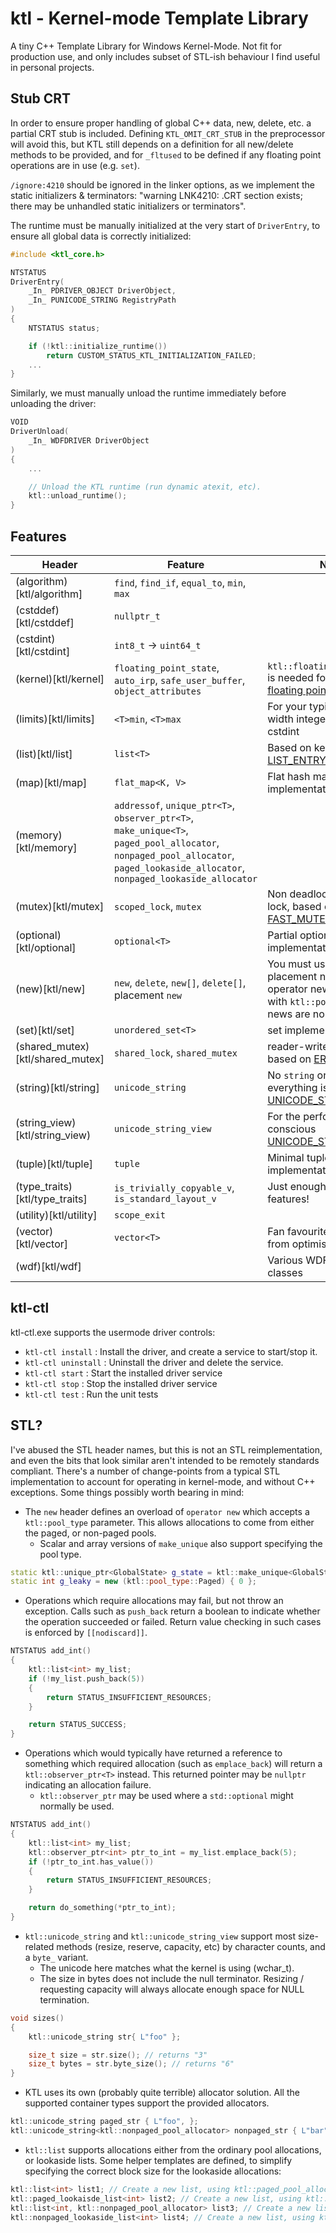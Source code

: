 # ktl - Kernel-mode Template Library
A tiny C++ Template Library for Windows Kernel-Mode. Not fit for production use, and only includes subset of STL-ish behaviour I find useful in personal projects.

## Stub CRT
In order to ensure proper handling of global C++ data, new, delete, etc. a partial CRT stub is included. Defining `KTL_OMIT_CRT_STUB` in the preprocessor will avoid this, but KTL still depends on a definition for all new/delete methods to be provided, and for `_fltused` to be defined if any floating point operations are in use (e.g. `set`).

`/ignore:4210` should be ignored in the linker options, as we implement the static initializers & terminators: "warning LNK4210: .CRT section exists; there may be unhandled static initializers or terminators".

The runtime must be manually initialized at the very start of `DriverEntry`, to ensure all global data is correctly initialized:

```C++
#include <ktl_core.h>

NTSTATUS
DriverEntry(
    _In_ PDRIVER_OBJECT DriverObject,
    _In_ PUNICODE_STRING RegistryPath
)
{
    NTSTATUS status;

    if (!ktl::initialize_runtime())
        return CUSTOM_STATUS_KTL_INITIALIZATION_FAILED;
    ...
}
```

Similarly, we must manually unload the runtime immediately before unloading the driver:

```C++
VOID
DriverUnload(
    _In_ WDFDRIVER DriverObject
)
{
    ...

    // Unload the KTL runtime (run dynamic atexit, etc).
    ktl::unload_runtime();    
}
```

## Features
|Header|Feature|Note|
|--|--|---|
| (algorithm)[ktl/algorithm] | `find`, `find_if`, `equal_to`, `min`, `max` | |
| (cstddef)[ktl/cstddef] | `nullptr_t` | |
| (cstdint)[ktl/cstdint] | `int8_t` -> `uint64_t` | |
| (kernel)[ktl/kernel] | `floating_point_state`, `auto_irp`, `safe_user_buffer`, `object_attributes` | `ktl::floating_point_state` is needed for using [x87 floating point](https://docs.microsoft.com/en-us/windows-hardware/drivers/ddi/wdm/nf-wdm-kesaveextendedprocessorstate).
| (limits)[ktl/limits] | `<T>min`, `<T>max` | For your typical fixed-width integer types in cstdint |
| (list)[ktl/list] | `list<T>` | Based on kernel [LIST_ENTRY](https://docs.microsoft.com/en-us/windows/win32/api/ntdef/ns-ntdef-list_entry) |
| (map)[ktl/map] | `flat_map<K, V>` | Flat hash map implementation. |
| (memory)[ktl/memory] | `addressof`, `unique_ptr<T>`, `observer_ptr<T>`, `make_unique<T>`, `paged_pool_allocator`, `nonpaged_pool_allocator`, `paged_lookaside_allocator`, `nonpaged_lookaside_allocator` | |
| (mutex)[ktl/mutex] | `scoped_lock`, `mutex` | Non deadlock-avoiding lock, based on [FAST_MUTEX](https://docs.microsoft.com/en-us/windows-hardware/drivers/kernel/eprocess) |
| (optional)[ktl/optional] | `optional<T>` | Partial optional implementation |
| (new)[ktl/new] | `new`, `delete`, `new[]`, `delete[]`, placement `new` | You must use either placement new, or operator new overloaded with `ktl::pool_type`. All news are non-throwing. |
| (set)[ktl/set] | `unordered_set<T>` | set implementation. |
| (shared_mutex)[ktl/shared_mutex] | `shared_lock`, `shared_mutex` | reader-writer locking based on [ERESOURCE](https://docs.microsoft.com/en-us/windows-hardware/drivers/kernel/introduction-to-eresource-routines) |
| (string)[ktl/string] | `unicode_string` | No `string` or `wstring`, everything is UTF-16 [UNICODE_STRING](https://docs.microsoft.com/en-us/windows/win32/api/ntdef/ns-ntdef-_unicode_string). |
| (string_view)[ktl/string_view) | `unicode_string_view` | For the performance-conscious [UNICODE_STRING](https://docs.microsoft.com/en-us/windows/win32/api/ntdef/ns-ntdef-_unicode_string) user. |
| (tuple)[ktl/tuple] | `tuple` | Minimal tuple implementation |
| (type_traits)[ktl/type_traits] | `is_trivially_copyable_v`, `is_standard_layout_v` | Just enough for built-in features! |
| (utility)[ktl/utility] | `scope_exit` | |
| (vector)[ktl/vector] | `vector<T>` | Fan favourite, probably far from optimised. |
| (wdf)[ktl/wdf] | | Various WDF helper classes |

## ktl-ctl
ktl-ctl.exe supports the usermode driver controls:
- `ktl-ctl install` : Install the driver, and create a service to start/stop it.
- `ktl-ctl uninstall` : Uninstall the driver and delete the service.
- `ktl-ctl start` : Start the installed driver service
- `ktl-ctl stop` : Stop the installed driver service
- `ktl-ctl test` : Run the unit tests

## STL?
I've abused the STL header names, but this is not an STL reimplementation, and even the bits that look similar aren't intended to be remotely standards compliant. There's a number of change-points from a typical STL implementation to account for operating in kernel-mode, and without C++ exceptions. Some things possibly worth bearing in mind:

- The `new` header defines an overload of `operator new` which accepts a `ktl::pool_type` parameter. This allows allocations to come from either the paged, or non-paged pools.
    - Scalar and array versions of `make_unique` also support specifying the pool type.
```C++
static ktl::unique_ptr<GlobalState> g_state = ktl::make_unique<GlobalState>(ktl::pool_type::NonPaged);
static int g_leaky = new (ktl::pool_type::Paged) { 0 };
```

- Operations which require allocations may fail, but not throw an exception. Calls such as `push_back` return a boolean to indicate whether the operation succeeded or failed. Return value checking in such cases is enforced by `[[nodiscard]]`.
```C++
NTSTATUS add_int()
{
    ktl::list<int> my_list;
    if (!my_list.push_back(5))    
    {
        return STATUS_INSUFFICIENT_RESOURCES;
    }

    return STATUS_SUCCESS;
}
```

- Operations which would typically have returned a reference to something which required allocation (such as `emplace_back`) will return a `ktl::observer_ptr<T>` instead. This returned pointer may be `nullptr` indicating an allocation failure.
    - `ktl::observer_ptr` may be used where a `std::optional` might normally be used.
```C++
NTSTATUS add_int()
{
    ktl::list<int> my_list;
    ktl::observer_ptr<int> ptr_to_int = my_list.emplace_back(5);
    if (!ptr_to_int.has_value())
    {
        return STATUS_INSUFFICIENT_RESOURCES;
    }    

    return do_something(*ptr_to_int);
}
```

- `ktl::unicode_string` and `ktl::unicode_string_view` support most size-related methods (resize, reserve, capacity, etc) by character counts, and a `byte_` variant. 
    - The unicode here matches what the kernel is using (wchar_t).
    - The size in bytes does not include the null terminator. Resizing / requesting capacity will always allocate enough space for NULL termination.
```C++
void sizes()
{
    ktl::unicode_string str{ L"foo" };

    size_t size = str.size(); // returns "3"
    size_t bytes = str.byte_size(); // returns "6"
}
```

- KTL uses its own (probably quite terrible) allocator solution. All the supported container types support the provided allocators.
```C++
ktl::unicode_string paged_str { L"foo", };
ktl::unicode_string<ktl::nonpaged_pool_allocator> nonpaged_str { L"bar" }; 
```
- `ktl::list` supports allocations either from the ordinary pool allocations, or lookaside lists. Some helper templates are defined, to simplify specifying the correct block size for the lookaside allocations:
```C++
ktl::list<int> list1; // Create a new list, using ktl::paged_pool_allocator
ktl::paged_lookaisde_list<int> list2; // Create a new list, using ktl::paged_lookaside_allocator
ktl::list<int, ktl::nonpaged_pool_allocator> list3; // Create a new list, using ktl::nonpaged_pool_allocator
ktl::nonpaged_lookaside_list<int> list4; // Create a new list, using ktl::nonpaged_lookaside_allocator
```